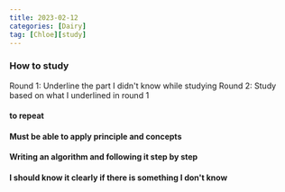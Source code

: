 ```yaml
---
title: 2023-02-12
categories: [Dairy]
tag: [Chloe][study]
---
```


### How to study 
Round 1: Underline the part I didn't know while studying
Round 2: Study based on what I underlined in round 1
#### to repeat

#### Must be able to apply principle and concepts

#### Writing an algorithm and following it step by step

#### I should know it clearly if there is something I don't know
